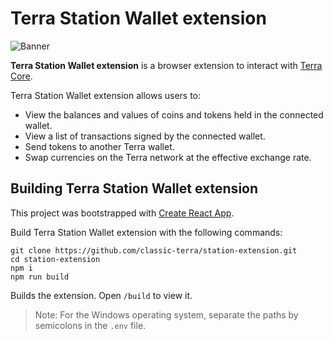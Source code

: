 # Terra Station Wallet extension

![Banner](Banner.png)

**Terra Station Wallet extension** is a browser extension to interact with [Terra Core](https://github.com/classic-terra/core).

Terra Station Wallet extension allows users to:

- View the balances and values of coins and tokens held in the connected wallet.
- View a list of transactions signed by the connected wallet.
- Send tokens to another Terra wallet.
- Swap currencies on the Terra network at the effective exchange rate.

## Building Terra Station Wallet extension

This project was bootstrapped with [Create React App](https://create-react-app.dev/).

Build Terra Station Wallet extension with the following commands:

```
git clone https://github.com/classic-terra/station-extension.git
cd station-extension
npm i
npm run build
```

Builds the extension.
Open `/build` to view it.

> Note: For the Windows operating system, separate the paths by semicolons in the `.env` file.
